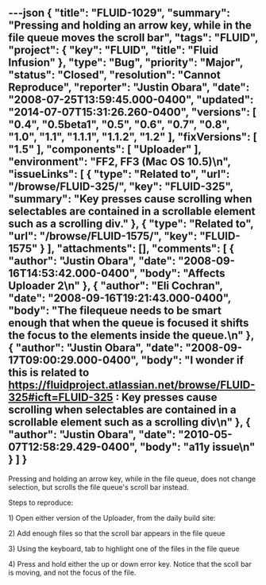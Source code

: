---json
{
  "title": "FLUID-1029",
  "summary": "Pressing and holding an arrow key, while in the file queue moves the scroll bar",
  "tags": "FLUID",
  "project": {
    "key": "FLUID",
    "title": "Fluid Infusion"
  },
  "type": "Bug",
  "priority": "Major",
  "status": "Closed",
  "resolution": "Cannot Reproduce",
  "reporter": "Justin Obara",
  "date": "2008-07-25T13:59:45.000-0400",
  "updated": "2014-07-07T15:31:26.260-0400",
  "versions": [
    "0.4",
    "0.5beta1",
    "0.5",
    "0.6",
    "0.7",
    "0.8",
    "1.0",
    "1.1",
    "1.1.1",
    "1.1.2",
    "1.2"
  ],
  "fixVersions": [
    "1.5"
  ],
  "components": [
    "Uploader"
  ],
  "environment": "FF2, FF3 (Mac OS 10.5)\n",
  "issueLinks": [
    {
      "type": "Related to",
      "url": "/browse/FLUID-325/",
      "key": "FLUID-325",
      "summary": "Key presses cause scrolling when selectables are contained in a scrollable element such as a scrolling div."
    },
    {
      "type": "Related to",
      "url": "/browse/FLUID-1575/",
      "key": "FLUID-1575"
    }
  ],
  "attachments": [],
  "comments": [
    {
      "author": "Justin Obara",
      "date": "2008-09-16T14:53:42.000-0400",
      "body": "Affects Uploader 2\n"
    },
    {
      "author": "Eli Cochran",
      "date": "2008-09-16T19:21:43.000-0400",
      "body": "The filequeue needs to be smart enough that when the queue is focused it shifts the focus to the elements inside the queue.\n"
    },
    {
      "author": "Justin Obara",
      "date": "2008-09-17T09:00:29.000-0400",
      "body": "I wonder if this is related to <https://fluidproject.atlassian.net/browse/FLUID-325#icft=FLUID-325> : Key presses cause scrolling when selectables are contained in a scrollable element such as a scrolling div\n"
    },
    {
      "author": "Justin Obara",
      "date": "2010-05-07T12:58:29.429-0400",
      "body": "a11y issue\n"
    }
  ]
}
---
Pressing and holding an arrow key, while in the file queue, does not change selection, but scrolls the file queue's scroll bar instead.

Steps to reproduce:

1\) Open either version of the Uploader, from the daily build site:

2\) Add enough files so that the scroll bar appears in the file queue

3\) Using the keyboard, tab to highlight one of the files in the file queue

4\) Press and hold either the up or down error key. Notice that the scoll bar is moving, and not the focus of the file.

        